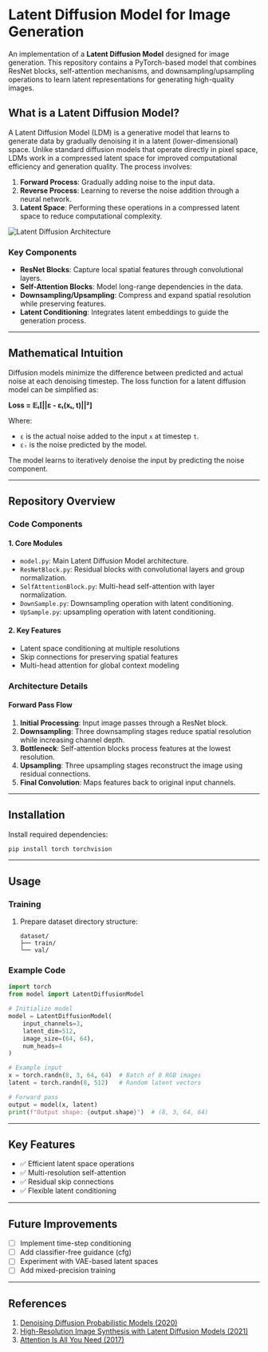 # Latent Diffusion Model for Image Generation

An implementation of a **Latent Diffusion Model** designed for image generation. This repository contains a PyTorch-based model that combines ResNet blocks, self-attention mechanisms, and downsampling/upsampling operations to learn latent representations for generating high-quality images.

## What is a Latent Diffusion Model?

A Latent Diffusion Model (LDM) is a generative model that learns to generate data by gradually denoising it in a latent (lower-dimensional) space. Unlike standard diffusion models that operate directly in pixel space, LDMs work in a compressed latent space for improved computational efficiency and generation quality. The process involves:

1. **Forward Process**: Gradually adding noise to the input data.
2. **Reverse Process**: Learning to reverse the noise addition through a neural network.
3. **Latent Space**: Performing these operations in a compressed latent space to reduce computational complexity.

![Latent Diffusion Architecture](diffusion_architecture.png)  

### Key Components
- **ResNet Blocks**: Capture local spatial features through convolutional layers.
- **Self-Attention Blocks**: Model long-range dependencies in the data.
- **Downsampling/Upsampling**: Compress and expand spatial resolution while preserving features.
- **Latent Conditioning**: Integrates latent embeddings to guide the generation process.

---

## Mathematical Intuition

Diffusion models minimize the difference between predicted and actual noise at each denoising timestep. The loss function for a latent diffusion model can be simplified as:

**Loss = 𝔼ₜ[||ε - εₜ(xₜ, t)||²]**

Where:
- `ε` is the actual noise added to the input `x` at timestep `t`.
- `εₜ` is the noise predicted by the model.

The model learns to iteratively denoise the input by predicting the noise component.

---

## Repository Overview

### Code Components

#### 1. **Core Modules**
- `model.py`: Main Latent Diffusion Model architecture.
- `ResNetBlock.py`: Residual blocks with convolutional layers and group normalization.
- `SelfAttentionBlock.py`: Multi-head self-attention with layer normalization.
- `DownSample.py`: Downsampling operation with latent conditioning.
- `UpSample.py`: upsampling operation with latent conditioning.

#### 2. **Key Features**
- Latent space conditioning at multiple resolutions
- Skip connections for preserving spatial features
- Multi-head attention for global context modeling

### Architecture Details

#### Forward Pass Flow
1. **Initial Processing**: Input image passes through a ResNet block.
2. **Downsampling**: Three downsampling stages reduce spatial resolution while increasing channel depth.
3. **Bottleneck**: Self-attention blocks process features at the lowest resolution.
4. **Upsampling**: Three upsampling stages reconstruct the image using residual connections.
5. **Final Convolution**: Maps features back to original input channels.

---

## Installation

Install required dependencies:
```bash
pip install torch torchvision
```

---

## Usage

### Training
1. Prepare dataset directory structure:
   ```
   dataset/
   ├── train/
   └── val/
   ```

### Example Code
```python
import torch
from model import LatentDiffusionModel

# Initialize model
model = LatentDiffusionModel(
    input_channels=3,
    latent_dim=512,
    image_size=(64, 64),
    num_heads=4
)

# Example input
x = torch.randn(8, 3, 64, 64)  # Batch of 8 RGB images
latent = torch.randn(8, 512)   # Random latent vectors

# Forward pass
output = model(x, latent)
print(f"Output shape: {output.shape}")  # (8, 3, 64, 64)
```

---

## Key Features
- ✅ Efficient latent space operations
- ✅ Multi-resolution self-attention
- ✅ Residual skip connections
- ✅ Flexible latent conditioning
---

## Future Improvements
- [ ] Implement time-step conditioning
- [ ] Add classifier-free guidance (cfg)
- [ ] Experiment with VAE-based latent spaces
- [ ] Add mixed-precision training
---

## References
1. [Denoising Diffusion Probabilistic Models (2020)](https://arxiv.org/abs/2006.11239)
2. [High-Resolution Image Synthesis with Latent Diffusion Models (2021)](https://arxiv.org/abs/2112.10752)
3. [Attention Is All You Need (2017)](https://arxiv.org/abs/1706.03762)
